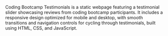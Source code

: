 Coding Bootcamp Testimonials is a static webpage featuring a testimonial slider showcasing reviews from coding bootcamp participants. It includes a responsive design optimized for mobile and desktop, with smooth transitions and navigation controls for cycling through testimonials, built using HTML, CSS, and JavaScript.